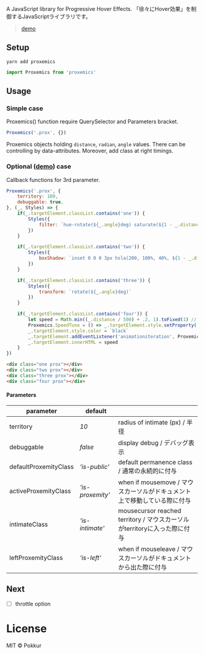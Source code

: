A JavaScript library for Progressive Hover Effects.
「徐々にHover効果」を制御するJavaScriptライブラリです。
> [demo](https://pokkur.github.io/proxemics/)

## Setup

```command
yarn add proxemics
```

```js
import Proxemics from 'proxemics'
```

## Usage

### Simple case

Proxemics() function require QuerySelector and Parameters bracket.

```js
Proxemics('.prox', {})
```

Proxemics objects holding `distance`, `radian`, `angle` values.
There can be controlling by data-attributes.
Moreover, add class at right timings.

### Optional ([demo](https://pokkur.github.io/proxemics/)) case

Callback functions for 3rd parameter.

```js
Proxemics('.prox', {
    territory: 100,
    debuggable: true,
}, (_, Styles) => {
    if(_.targetElement.classList.contains('one')) {
        Styles({
            filter: `hue-rotate(${_.angle}deg) saturate(${1 - _.distance * .005})`
        })
    }

    if(_.targetElement.classList.contains('two')) {
        Styles({
            boxShadow: `inset 0 0 0 3px hsla(200, 100%, 40%, ${1 - _.distance * .005}`
        })
    }

    if(_.targetElement.classList.contains('three')) {
        Styles({
            transform: `rotate(${_.angle}deg)`
        })
    }

    if(_.targetElement.classList.contains('four')) {
        let speed = Math.min((_.distance / 500) + .2, 1).toFixed(1) // from 1 to .2
        Proxemics.SpeedTune = () => _.targetElement.style.setProperty('--speed', `${speed}s`)
        _.targetElement.style.color = `black`
        _.targetElement.addEventListener('animationiteration', Proxemics.SpeedTune)
        _.targetElement.innerHTML = speed
    }
})
```

```html
<div class="one prox"></div>
<div class="two prox"></div>
<div class="three prox"></div>
<div class="four prox"></div>
```

#### Parameters

|       parameter       |     default      |                                                                           |
| --------------------- | ---------------- | ------------------------------------------------------------------------- |
| territory             | _10_             | radius of intimate (px) / 半径                                            |
| debuggable            | _false_          | display debug / デバッグ表示                                              |
| defaultProxemityClass | _'is-public'_    | default permanence class / 通常の永続的に付与                             |
| activeProxemityClass  | _'is-proxemity'_ | when if mousemove / マウスカーソルがドキュメント上で移動している際に付与  |
| intimateClass         | _'is-intimate'_  | mousecursor reached territory / マウスカーソルがterritoryに入った際に付与 |
| leftProxemityClass    | _'is-left'_      | when if mouseleave / マウスカーソルがドキュメントから出た際に付与         |

## Next

- [ ] throttle option

# License

MIT © Pokkur
